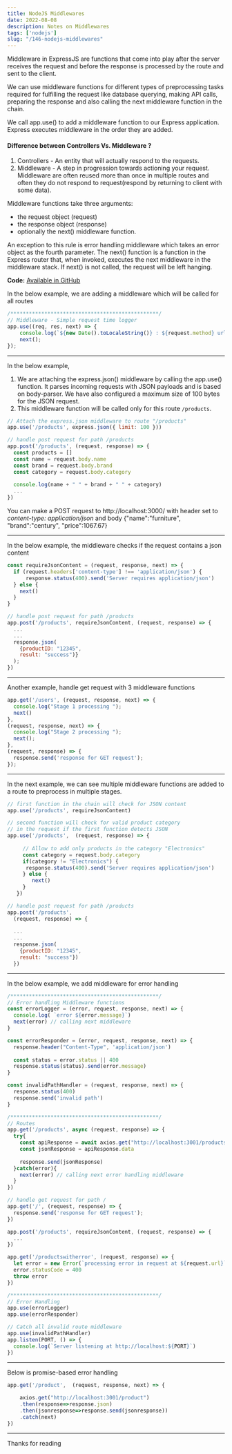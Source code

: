 ```yaml
---
title: NodeJS Middlewares
date: 2022-08-08
description: Notes on Middlewares
tags: ['nodejs']
slug: "/146-nodejs-middlewares"
---
```


Middleware in ExpressJS are functions that come into play after the server receives the request and before the response is processed by the route and sent to the client. 

We can use middleware functions for different types of preprocessing tasks required for fulfilling the request like database querying, making API calls, preparing the response and also calling the next middleware function in the chain.

We call app.use() to add a middleware function to our Express application. Express executes middleware in the order they are added. 

#### Difference between Controllers Vs. Middleware ? 

1. Controllers - An entity that will actually respond to the requests.
2. Middleware  - A step in progression towards actioning your request. Middleware are often reused more than once in multiple routes and often they do not respond to request(respond by returning to client with some data). 

Middleware functions take three arguments: 
* the request object (request)
* the response object (response)
* optionally the next() middleware function. 

An exception to this rule is error handling middleware which takes an error object as the fourth parameter. The next() function is a function in the Express router that, when invoked, executes the next middleware in the middleware stack. If next() is not called, the request will be left hanging.

**Code:** [Available in GitHub](https://github.com/bobbydreamer/modularizing-nodejs/tree/routes-method1)

In the below example, we are adding a middleware which will be called for all routes
```js:title=index.js
/************************************************/
// Middleware - Simple request time logger
app.use((req, res, next) => {
    console.log(`${new Date().toLocaleString()} : ${request.method} url:: ${request.url}`);
    next();  
});
```

* * * 

In the below example, 
1. We are attaching the express.json() middleware by calling the app.use() function. It parses incoming requests with JSON payloads and is based on body-parser. We have also configured a maximum size of 100 bytes for the JSON request.
2. This middleware function will be called only for this route `/products`.

```js:title=index.js
// Attach the express.json middleware to route "/products"
app.use('/products', express.json({ limit: 100 }))

// handle post request for path /products
app.post('/products', (request, response) => {
  const products = []
  const name = request.body.name                
  const brand = request.body.brand
  const category = request.body.category
  
  console.log(name + " " + brand + " " + category)
  ...
})
```

You can make a POST request to http://localhost:3000/ with header set to *content-type: application/json* and body {"name":"furniture", "brand":"century", "price":1067.67}

* * * 

In the below example, the middleware checks if the request contains a json content

```js:title=index.js {5}
const requireJsonContent = (request, response, next) => {
  if (request.headers['content-type'] !== 'application/json') {
      response.status(400).send('Server requires application/json')
  } else {
    next()
  }
}

// handle post request for path /products
app.post('/products', requireJsonContent, (request, response) => {
  ...
  ...
  response.json(
    {productID: "12345", 
    result: "success")}
  );
})
```

* * * 

Another example, handle get request with 3 middleware functions
```js:title=index.js
app.get('/users', (request, response, next) => {
  console.log("Stage 1 processing ");
  next()
},
(request, response, next) => {
  console.log("Stage 2 processing ");
  next();
},
(request, response) => {
  response.send('response for GET request');
});
```

* * * 

In the next example, we can see multiple middleware functions are added to a route to preprocess in multiple stages. 
```js:title=index.js
// first function in the chain will check for JSON content
app.use('/products', requireJsonContent)

// second function will check for valid product category 
// in the request if the first function detects JSON 
app.use('/products',  (request, response) => {  
                           
     // Allow to add only products in the category "Electronics"
     const category = request.body.category
     if(category != "Electronics") {
      response.status(400).send('Server requires application/json')
     } else {
        next()
     }
   })

// handle post request for path /products
app.post('/products', 
  (request, response) => {  
                           
  ...
  ...
  response.json(
    {productID: "12345", 
    result: "success"})
  })
```

* * * 

In the below example, we add middleware for error handling
```js:title=index.js
/************************************************/
// Error handling Middleware functions
const errorLogger = (error, request, response, next) => {
  console.log( `error ${error.message}`) 
  next(error) // calling next middleware
}

const errorResponder = (error, request, response, next) => {
  response.header("Content-Type", 'application/json')
    
  const status = error.status || 400
  response.status(status).send(error.message)
}

const invalidPathHandler = (request, response, next) => {
  response.status(400)
  response.send('invalid path')
}

/************************************************/
// Routes
app.get('/products', async (request, response) => {
  try{
    const apiResponse = await axios.get("http://localhost:3001/products")
    const jsonResponse = apiResponse.data
    
    response.send(jsonResponse)
  }catch(error){
    next(error) // calling next error handling middleware
  }
})

// handle get request for path /
app.get('/', (request, response) => {
  response.send('response for GET request');
})

app.post('/products', requireJsonContent, (request, response) => {
  ...
})

app.get('/productswitherror', (request, response) => {
  let error = new Error(`processing error in request at ${request.url}`)
  error.statusCode = 400
  throw error
})

/************************************************/
// Error Handling
app.use(errorLogger)
app.use(errorResponder)

// Catch all invalid route middleware
app.use(invalidPathHandler)
app.listen(PORT, () => {
  console.log(`Server listening at http://localhost:${PORT}`)
})
```

* * * 

Below is promise-based error handling
```js:title=index.js
app.get('/product',  (request, response, next) => {
 
    axios.get("http://localhost:3001/product")
    .then(response=>response.json)
    .then(jsonresponse=>response.send(jsonresponse))
    .catch(next)
})
```

* * * 

Thanks for reading